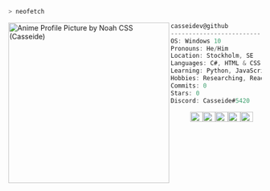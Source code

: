```zsh
> neofetch
```

<img align="left" src="https://d1fdloi71mui9q.cloudfront.net/UOaWAFiZQQOUvDQkO1gR_m7IqkEhGFhv31b3P" alt="Anime Profile Picture by Noah CSS (Casseide)" width="320" /> 

```csharp
casseidev@github
-------------------------
OS: Windows 10
Pronouns: He/Him
Location: Stockholm, SE
Languages: C#, HTML & CSS
Learning: Python, JavaScript
Hobbies: Researching, Reading, Walking, Writing & Photography
Commits: 0
Stars: 0
Discord: Casseide#5420
```
<p align="left">
  &nbsp; &nbsp; &nbsp; &nbsp; &nbsp;
  <img alt="#474342" src="https://via.placeholder.com/15/474342/000000?text=+" width="25" height="20" /><img alt="#fbedf6" src="https://via.placeholder.com/15/fbedf6/000000?text=+" width="25" height="20" /><img alt="#c9594d" src="https://via.placeholder.com/15/c9594d/000000?text=+" width="25" height="20" /><img alt="#f8b9b2" src="https://via.placeholder.com/15/f8b9b2/000000?text=+" width="25" height="20" /><img alt="#ae9c9d" src="https://via.placeholder.com/15/ae9c9d/000000?text=+" width="25" height="20" />
</p>
